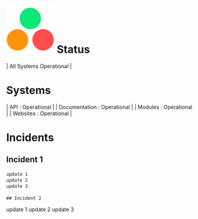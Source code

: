 # ![status-logo](https://raw.githubusercontent.com/jayfk/statuspage/master/template/logo.png) Status

| All Systems Operational |

# Systems

| API : Operational |
| Documentation : Operational |
| Modules : Operational |
| Websites : Operational |

# Incidents

## Incident 1
~~~
update 1
update 2
update 3

## Incident 2
~~~
update 1
update 2
update 3
